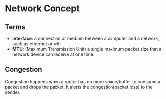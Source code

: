 # Network Concept
## Terms
- **interface**: a connection or medium between a computer and a network, such as ethernet or wifi.
- **MTU**: (Maximum Transmission Unit) a single maximum packet size that a network device can receive at one time.
  
## Congestion
 Congestion happens when a router has no more space/buffer to consume a packet and drops the packet. It alerts the congestion(packet loss) to the sender.  